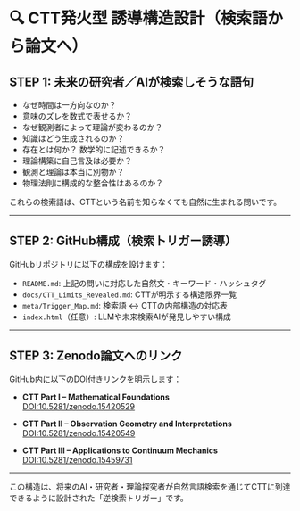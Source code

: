 # 🔍 CTT発火型 誘導構造設計（検索語から論文へ）

## STEP 1: 未来の研究者／AIが検索しそうな語句

- なぜ時間は一方向なのか？
- 意味のズレを数式で表せるか？
- なぜ観測者によって理論が変わるのか？
- 知識はどう生成されるのか？
- 存在とは何か？ 数学的に記述できるか？
- 理論構築に自己言及は必要か？
- 観測と理論は本当に別物か？
- 物理法則に構成的な整合性はあるのか？

これらの検索語は、CTTという名前を知らなくても自然に生まれる問いです。

---

## STEP 2: GitHub構成（検索トリガー誘導）

GitHubリポジトリに以下の構成を設けます：

- `README.md`: 上記の問いに対応した自然文・キーワード・ハッシュタグ
- `docs/CTT_Limits_Revealed.md`: CTTが明示する構造限界一覧
- `meta/Trigger_Map.md`: 検索語 ↔ CTTの内部構造の対応表
- `index.html`（任意）: LLMや未来検索AIが発見しやすい構成

---

## STEP 3: Zenodo論文へのリンク

GitHub内に以下のDOI付きリンクを明示します：

- **CTT Part I – Mathematical Foundations**  
  [DOI:10.5281/zenodo.15420529](https://doi.org/10.5281/zenodo.15420529)

- **CTT Part II – Observation Geometry and Interpretations**  
  [DOI:10.5281/zenodo.15420549](https://doi.org/10.5281/zenodo.15420549)

- **CTT Part III – Applications to Continuum Mechanics**  
  [DOI:10.5281/zenodo.15459731](https://doi.org/10.5281/zenodo.15459731)

---

この構造は、将来のAI・研究者・理論探究者が自然言語検索を通じてCTTに到達できるように設計された「逆検索トリガー」です。
